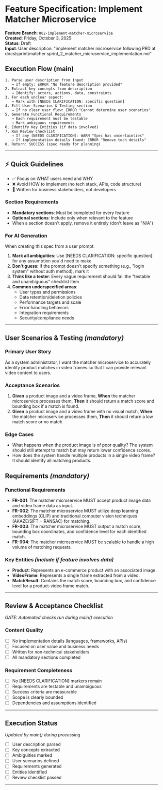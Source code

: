 # Feature Specification: Implement Matcher Microservice

**Feature Branch**: `002-implement-matcher-microservice`  
**Created**: Friday, October 3, 2025  
**Status**: Draft  
**Input**: User description: "implement matcher microservice following PRD at docs\sprint\matcher sprint_2_matcher_microservice_implementation.md"

## Execution Flow (main)
```
1. Parse user description from Input
   → If empty: ERROR "No feature description provided"
2. Extract key concepts from description
   → Identify: actors, actions, data, constraints
3. For each unclear aspect:
   → Mark with [NEEDS CLARIFICATION: specific question]
4. Fill User Scenarios & Testing section
   → If no clear user flow: ERROR "Cannot determine user scenarios"
5. Generate Functional Requirements
   → Each requirement must be testable
   → Mark ambiguous requirements
6. Identify Key Entities (if data involved)
7. Run Review Checklist
   → If any [NEEDS CLARIFICATION]: WARN "Spec has uncertainties"
   → If implementation details found: ERROR "Remove tech details"
8. Return: SUCCESS (spec ready for planning)
```

---

## ⚡ Quick Guidelines
- ✅ Focus on WHAT users need and WHY
- ❌ Avoid HOW to implement (no tech stack, APIs, code structure)
- 👥 Written for business stakeholders, not developers

### Section Requirements
- **Mandatory sections**: Must be completed for every feature
- **Optional sections**: Include only when relevant to the feature
- When a section doesn't apply, remove it entirely (don't leave as "N/A")

### For AI Generation
When creating this spec from a user prompt:
1. **Mark all ambiguities**: Use [NEEDS CLARIFICATION: specific question] for any assumption you'd need to make
2. **Don't guess**: If the prompt doesn't specify something (e.g., "login system" without auth method), mark it
3. **Think like a tester**: Every vague requirement should fail the "testable and unambiguous" checklist item
4. **Common underspecified areas**:
   - User types and permissions
   - Data retention/deletion policies  
   - Performance targets and scale
   - Error handling behaviors
   - Integration requirements
   - Security/compliance needs

---

## User Scenarios & Testing *(mandatory)*

### Primary User Story
As a system administrator, I want the matcher microservice to accurately identify product matches in video frames so that I can provide relevant video content to users.

### Acceptance Scenarios
1. **Given** a product image and a video frame, **When** the matcher microservice processes them, **Then** it should return a match score and bounding box if a match is found.
2. **Given** a product image and a video frame with no visual match, **When** the matcher microservice processes them, **Then** it should return a low match score or no match.

### Edge Cases
- What happens when the product image is of poor quality? The system should still attempt to match but may return lower confidence scores.
- How does the system handle multiple products in a single video frame? It should identify all matching products.

## Requirements *(mandatory)*

### Functional Requirements
- **FR-001**: The matcher microservice MUST accept product image data and video frame data as input.
- **FR-002**: The matcher microservice MUST utilize deep learning embeddings (CLIP) and traditional computer vision techniques (AKAZE/SIFT + RANSAC) for matching.
- **FR-003**: The matcher microservice MUST output a match score, bounding box coordinates, and confidence level for each identified match.
- **FR-004**: The matcher microservice MUST be scalable to handle a high volume of matching requests.

### Key Entities *(include if feature involves data)*
- **Product**: Represents an e-commerce product with an associated image.
- **VideoFrame**: Represents a single frame extracted from a video.
- **MatchResult**: Contains the match score, bounding box, and confidence level for a product-video frame match.

---

## Review & Acceptance Checklist
*GATE: Automated checks run during main() execution*

### Content Quality
- [ ] No implementation details (languages, frameworks, APIs)
- [ ] Focused on user value and business needs
- [ ] Written for non-technical stakeholders
- [ ] All mandatory sections completed

### Requirement Completeness
- [ ] No [NEEDS CLARIFICATION] markers remain
- [ ] Requirements are testable and unambiguous  
- [ ] Success criteria are measurable
- [ ] Scope is clearly bounded
- [ ] Dependencies and assumptions identified

---

## Execution Status
*Updated by main() during processing*

- [ ] User description parsed
- [ ] Key concepts extracted
- [ ] Ambiguities marked
- [ ] User scenarios defined
- [ ] Requirements generated
- [ ] Entities identified
- [ ] Review checklist passed

---